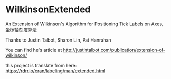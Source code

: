 # WilkinsonExtended
An Extension of Wilkinson's Algorithm for Positioning Tick Labels on Axes,坐标轴刻度算法

Thanks to Justin Talbot, Sharon Lin, Pat Hanrahan

You can find he's article at http://justintalbot.com/publication/extension-of-wilkinson/

this project is translate from here: https://rdrr.io/cran/labeling/man/extended.html
